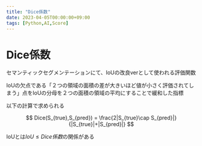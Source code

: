 ```yaml
---
title: "Dice係数"
date: 2023-04-05T00:00:00+09:00
tags: [Python,AI,Score]
---
```

# Dice係数

セマンティックセグメンテーションにて、IoUの改良verとして使われる評価関数

IoUの欠点である「２つの領域の面積の差が大きいほど値が小さく評価されてしまう」点をIoUの分母を２つの面積の領域の平均にすることで緩和した指標

以下の計算で求められる

$$
Dice(S_{true},S_{pred}) = \frac{2|S_{true}\cap S_{pred}|}{|S_{true}|+|S_{pred}|}
$$

IoUとは$IoU \leq Dice係数$の関係がある
